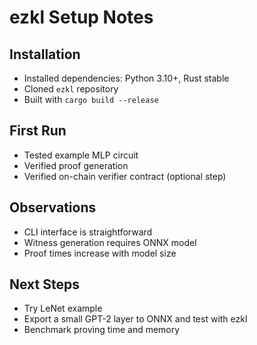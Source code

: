 # ezkl Setup Notes

## Installation
- Installed dependencies: Python 3.10+, Rust stable
- Cloned `ezkl` repository
- Built with `cargo build --release`

## First Run
- Tested example MLP circuit
- Verified proof generation
- Verified on-chain verifier contract (optional step)

## Observations
- CLI interface is straightforward
- Witness generation requires ONNX model
- Proof times increase with model size

## Next Steps
- Try LeNet example
- Export a small GPT-2 layer to ONNX and test with ezkl
- Benchmark proving time and memory
